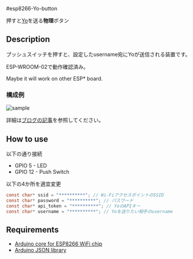 #esp8266-Yo-button

押すと[Yo](www.justyo.co)を送る**物理**ボタン

## Description

プッシュスイッチを押すと、設定したusername宛にYoが送信される装置です。

ESP-WROOM-02で動作確認済み。

Maybe it will work on other ESP* board.

### 構成例

![sample](http://4.bp.blogspot.com/-PztNQoC86X8/Vn_eQN7xKvI/AAAAAAAATZA/JLmkJJSw5MM/s400/yo_button1.jpg)

詳細は[ブログの記事](http://eleclog.quitsq.com/2015/12/yo-button.html)を参照してください。

## How to use

以下の通り接続

* GPIO 5 - LED
* GPIO 12 - Push Switch

以下の4か所を適宜変更

```C
const char* ssid = "**********"; // Wi-FiアクセスポイントのSSID
const char* password = "**********"; // パスワード
const char* api_token = "**********"; // YoのAPIキー
const char* username = "**********"; // Yoを送りたい相手のusername
```

## Requirements

* [Arduino core for ESP8266 WiFi chip](https://github.com/esp8266/Arduino)
* [Arduino JSON library](https://github.com/bblanchon/ArduinoJson)